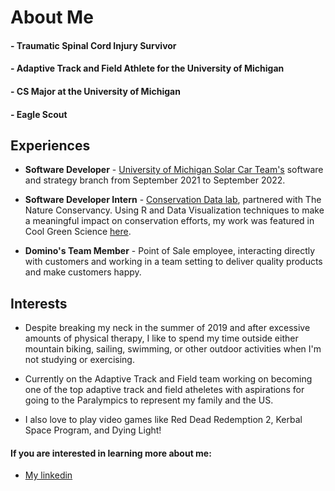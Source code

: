 # About Me

####  - Traumatic Spinal Cord Injury Survivor
####  - Adaptive Track and Field Athlete for the University of Michigan
####  - CS Major at the University of Michigan
####  - Eagle Scout

## Experiences

- **Software Developer** - [University of Michigan Solar Car Team's](https://www.solarcar.engin.umich.edu/) software and strategy branch from September 2021 to September 2022.

- **Software Developer Intern** - [Conservation Data lab](https://conservationdatalab.org/), partnered with The Nature Conservancy. Using R and Data Visualization techniques to make a meaningful impact on conservation efforts, my work was featured in Cool Green Science [here](https://blog.nature.org/2022/03/02/whats-left-not-lost-a-story-of-recovery-and-the-evolution-of-a-new-shiny-app/).

- **Domino's Team Member** - Point of Sale employee, interacting directly with customers and working in a team setting to deliver quality products and make customers happy.


## Interests

- Despite breaking my neck in the summer of 2019 and after excessive amounts of physical therapy, I like to spend my time outside either mountain biking, sailing, swimming, or other outdoor activities when I'm not studying or exercising.

- Currently on the Adaptive Track and Field team working on becoming one of the top adaptive track and field atheletes with aspirations for going to the Paralympics to represent my family and the US.

- I also love to play video games like Red Dead Redemption 2, Kerbal Space Program, and Dying Light!

#### If you are interested in learning more about me:

- [My linkedin](https://www.linkedin.com/in/mathurin-gagnon-649139221/)


<!---
mtgagnon/mtgagnon is a ✨ special ✨ repository because its `README.md` (this file) appears on your GitHub profile.
You can click the Preview link to take a look at your changes.
--->
